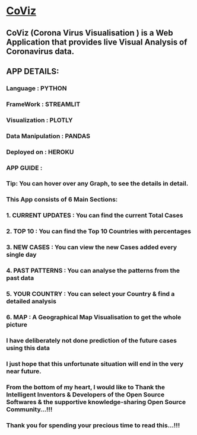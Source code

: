 # [CoViz](https://co-viz.herokuapp.com/)

## CoViz (Corona Virus Visualisation ) is a Web Application that provides live Visual Analysis of Coronavirus data.

## APP DETAILS:

### Language : PYTHON

### FrameWork : STREAMLIT

### Visualization : PLOTLY

### Data Manipulation : PANDAS

### Deployed on : HEROKU

### APP GUIDE :

### Tip: You can hover over any Graph, to see the details in detail.

### This App consists of 6 Main Sections:

### 1. CURRENT UPDATES : You can find the current Total Cases 

### 2. TOP 10 : You can find the Top 10 Countries with percentages

### 3. NEW CASES : You can view the new Cases added every single day

### 4. PAST PATTERNS : You can analyse the patterns from the past data

### 5. YOUR COUNTRY : You can select your Country & find a detailed analysis

### 6. MAP : A Geographical Map Visualisation to get the whole picture 

### I have deliberately not done prediction of the future cases using this data 

### I just hope that this unfortunate situation will end in the very near future.

### From the bottom of my heart, I would like to Thank the Intelligent Inventors & Developers of the Open Source Softwares & the supportive knowledge-sharing Open Source Community…!!!

### Thank you for spending your precious time to read this...!!!

